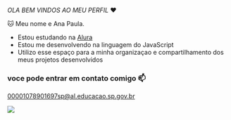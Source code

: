 *OLA BEM VINDOS AO MEU PERFIL* ❤️

🐱 Meu nome e Ana Paula.

- Estou estudando na [Alura](https://www.alura.com.br)
- Estou me desenvolvendo na linguagem do JavaScript
- Utilizo esse espaço para a minha organizaçao e compartilhamento dos meus projetos desenvolvidos
### voce pode entrar em contato comigo 📫 
00001078901697sp@al.educacao.sp.gov.br

![](https://media1.tenor.com/m/wqCAHtQuTnkAAAAC/milk-and-mocha-hug.gif)
